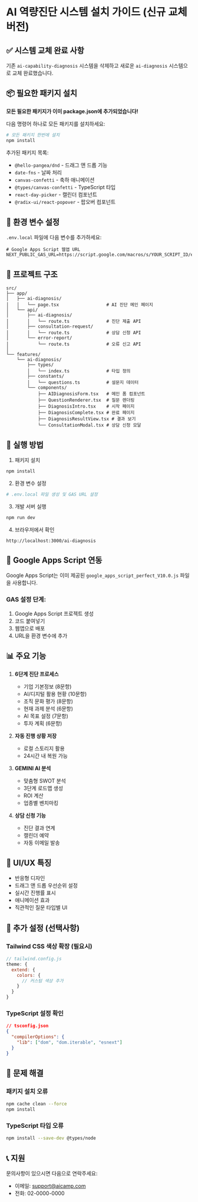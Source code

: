 # AI 역량진단 시스템 설치 가이드 (신규 교체 버전)

## ✅ 시스템 교체 완료 사항

기존 `ai-capability-diagnosis` 시스템을 삭제하고 새로운 `ai-diagnosis` 시스템으로 교체 완료했습니다.

## 📦 필요한 패키지 설치

**모든 필요한 패키지가 이미 package.json에 추가되었습니다!**

다음 명령어 하나로 모든 패키지를 설치하세요:

```bash
# 모든 패키지 한번에 설치
npm install
```

추가된 패키지 목록:
- `@hello-pangea/dnd` - 드래그 앤 드롭 기능
- `date-fns` - 날짜 처리
- `canvas-confetti` - 축하 애니메이션
- `@types/canvas-confetti` - TypeScript 타입
- `react-day-picker` - 캘린더 컴포넌트
- `@radix-ui/react-popover` - 팝오버 컴포넌트

## 🔧 환경 변수 설정

`.env.local` 파일에 다음 변수를 추가하세요:

```env
# Google Apps Script 웹앱 URL
NEXT_PUBLIC_GAS_URL=https://script.google.com/macros/s/YOUR_SCRIPT_ID/exec
```

## 📁 프로젝트 구조

```
src/
├── app/
│   ├── ai-diagnosis/
│   │   └── page.tsx                  # AI 진단 메인 페이지
│   └── api/
│       ├── ai-diagnosis/
│       │   └── route.ts              # 진단 제출 API
│       ├── consultation-request/
│       │   └── route.ts              # 상담 신청 API
│       └── error-report/
│           └── route.ts              # 오류 신고 API
│
└── features/
    └── ai-diagnosis/
        ├── types/
        │   └── index.ts              # 타입 정의
        ├── constants/
        │   └── questions.ts          # 설문지 데이터
        └── components/
            ├── AIDiagnosisForm.tsx   # 메인 폼 컴포넌트
            ├── QuestionRenderer.tsx  # 질문 렌더링
            ├── DiagnosisIntro.tsx    # 시작 페이지
            ├── DiagnosisComplete.tsx # 완료 페이지
            ├── DiagnosisResultView.tsx # 결과 보기
            └── ConsultationModal.tsx # 상담 신청 모달
```

## 🚀 실행 방법

1. 패키지 설치
```bash
npm install
```

2. 환경 변수 설정
```bash
# .env.local 파일 생성 및 GAS URL 설정
```

3. 개발 서버 실행
```bash
npm run dev
```

4. 브라우저에서 확인
```
http://localhost:3000/ai-diagnosis
```

## 🔗 Google Apps Script 연동

Google Apps Script는 이미 제공된 `google_apps_script_perfect_V10.0.js` 파일을 사용합니다.

### GAS 설정 단계:

1. Google Apps Script 프로젝트 생성
2. 코드 붙여넣기
3. 웹앱으로 배포
4. URL을 환경 변수에 추가

## 📊 주요 기능

1. **6단계 진단 프로세스**
   - 기업 기본정보 (8문항)
   - AI/디지털 활용 현황 (10문항)
   - 조직 문화 평가 (8문항)
   - 현재 과제 분석 (6문항)
   - AI 목표 설정 (7문항)
   - 투자 계획 (6문항)

2. **자동 진행 상황 저장**
   - 로컬 스토리지 활용
   - 24시간 내 복원 가능

3. **GEMINI AI 분석**
   - 맞춤형 SWOT 분석
   - 3단계 로드맵 생성
   - ROI 계산
   - 업종별 벤치마킹

4. **상담 신청 기능**
   - 진단 결과 연계
   - 캘린더 예약
   - 자동 이메일 발송

## 🎨 UI/UX 특징

- 반응형 디자인
- 드래그 앤 드롭 우선순위 설정
- 실시간 진행률 표시
- 애니메이션 효과
- 직관적인 질문 타입별 UI

## 📝 추가 설정 (선택사항)

### Tailwind CSS 색상 확장 (필요시)
```js
// tailwind.config.js
theme: {
  extend: {
    colors: {
      // 커스텀 색상 추가
    }
  }
}
```

### TypeScript 설정 확인
```json
// tsconfig.json
{
  "compilerOptions": {
    "lib": ["dom", "dom.iterable", "esnext"]
  }
}
```

## 🐛 문제 해결

### 패키지 설치 오류
```bash
npm cache clean --force
npm install
```

### TypeScript 타입 오류
```bash
npm install --save-dev @types/node
```

## 📞 지원

문의사항이 있으시면 다음으로 연락주세요:
- 이메일: support@aicamp.com
- 전화: 02-0000-0000
